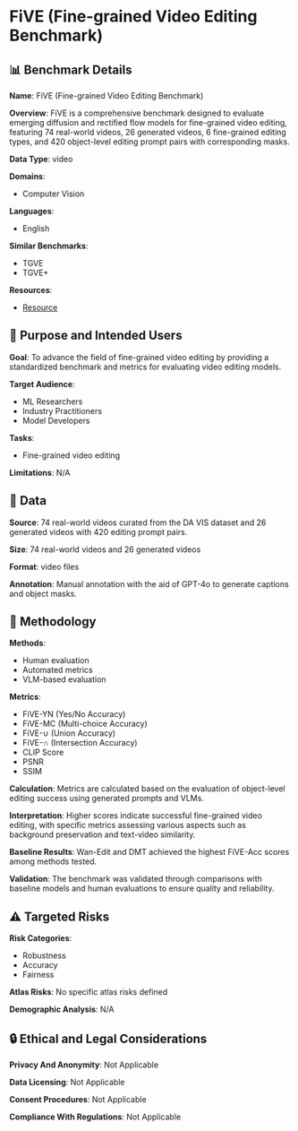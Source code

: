 # FiVE (Fine-grained Video Editing Benchmark)

## 📊 Benchmark Details

**Name**: FiVE (Fine-grained Video Editing Benchmark)

**Overview**: FiVE is a comprehensive benchmark designed to evaluate emerging diffusion and rectified flow models for fine-grained video editing, featuring 74 real-world videos, 26 generated videos, 6 fine-grained editing types, and 420 object-level editing prompt pairs with corresponding masks.

**Data Type**: video

**Domains**:
- Computer Vision

**Languages**:
- English

**Similar Benchmarks**:
- TGVE
- TGVE+

**Resources**:
- [Resource](https://sites.google.com/view/five-benchmark)

## 🎯 Purpose and Intended Users

**Goal**: To advance the field of fine-grained video editing by providing a standardized benchmark and metrics for evaluating video editing models.

**Target Audience**:
- ML Researchers
- Industry Practitioners
- Model Developers

**Tasks**:
- Fine-grained video editing

**Limitations**: N/A

## 💾 Data

**Source**: 74 real-world videos curated from the DA VIS dataset and 26 generated videos with 420 editing prompt pairs.

**Size**: 74 real-world videos and 26 generated videos

**Format**: video files

**Annotation**: Manual annotation with the aid of GPT-4o to generate captions and object masks.

## 🔬 Methodology

**Methods**:
- Human evaluation
- Automated metrics
- VLM-based evaluation

**Metrics**:
- FiVE-YN (Yes/No Accuracy)
- FiVE-MC (Multi-choice Accuracy)
- FiVE-∪ (Union Accuracy)
- FiVE-∩ (Intersection Accuracy)
- CLIP Score
- PSNR
- SSIM

**Calculation**: Metrics are calculated based on the evaluation of object-level editing success using generated prompts and VLMs.

**Interpretation**: Higher scores indicate successful fine-grained video editing, with specific metrics assessing various aspects such as background preservation and text-video similarity.

**Baseline Results**: Wan-Edit and DMT achieved the highest FiVE-Acc scores among methods tested.

**Validation**: The benchmark was validated through comparisons with baseline models and human evaluations to ensure quality and reliability.

## ⚠️ Targeted Risks

**Risk Categories**:
- Robustness
- Accuracy
- Fairness

**Atlas Risks**:
No specific atlas risks defined

**Demographic Analysis**: N/A

## 🔒 Ethical and Legal Considerations

**Privacy And Anonymity**: Not Applicable

**Data Licensing**: Not Applicable

**Consent Procedures**: Not Applicable

**Compliance With Regulations**: Not Applicable
